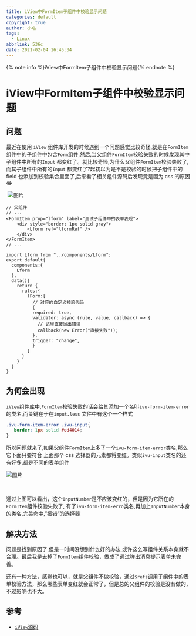 ```yaml
---
title: iView中FormItem子组件中校验显示问题
categories: default
copyright: true
author: 小名
tags:
  - Linux
abbrlink: 536c
date: 2021-02-04 16:45:34
---
```

{% note info %}iView中FormItem子组件中校验显示问题{% endnote %}
<!-- more -->
# iView中FormItem子组件中校验显示问题

## 问题

  最近在使用 `iView` 组件库开发的时候遇到一个问题感觉比较奇怪,就是在`FormItem`组件中的子组件中包含`Form`组件,然后,当父组件`FormItem`校验失败的时候发现其中子组件中所有的`Input` 都变红了。就比较奇怪,为什么父组件`FormItem`校验失败了,而其子组件中所有的`Input` 都变红了?起初以为是不是校验的时候把子组件中的 field 也添加到校验集合里面了,后来看了相关组件源码后发现竟是因为 css 的原因😂

​	![图片](https://er-1253891782.cos.ap-guangzhou.myqcloud.com/picture/clipboard_20210224_042452.png)

```vue
// 父组件
// ...
<FormItem prop="lform" label="测试子组件中的表单表现">
    <div style="border: 1px solid gray">
        <Lform ref="lformRef" />
    </div>
</FormItem>
// ...
```

```
import Lform from "../components/Lform";
export default{
  components:{
    Lform
  },
  data(){
    return {
      rules:{
        lForm:[
          // 对应的自定义校验代码
          {
          required: true,
          validator: async (rule, value, callback) => {
            // 这里直接抛出错误
            callback(new Error("直接失败"));
          },
          trigger: "change",
          }
        ]
      }
    }
  }
}

```

## 为何会出现

`iView`组件库中,`FormItem`校验失败的话会给其添加一个名叫`ivu-form-item-error`的类名,而关键在于在`input.less` 文件中有这个一个样式


```css
.ivu-form-item-error .ivu-input{
   border: 1px solid #ed4014;
}
```

  所以问题就来了,如果父组件`FormItem`上多了一个`ivu-form-item-error`类名,那么它下面只要符合 上面那个 css 选择器的元素都将变红。类似`ivu-input`类名的还有好多,都是不同的表单组件



![图片](https://er-1253891782.cos.ap-guangzhou.myqcloud.com/picture/clipboard_20210224_050650.png)

​	

​	通过上图可以看出，这个`InputNumber`是不应该变红的，但是因为它所在的`FormItem`组件校验失败了, 有了`ivu-form-item-erro`类名,再加上`InputNumber`本身的类名,完美命中,”报错”的选择器

## 解决方法

​	问题是找到原因了,但是一时间没想到什么好的办法,或许这么写组件关系本身就不合理。最后我是去掉了`FormItem`组件校验，做成了通过弹出消息提示表单未完善。

​	还有一种方法，感觉也可以，就是父组件不做校验，通过`$refs`调用子组件中的表单校验方法，那么哪些表单变红就会正常了，但是总的父组件的校验是没有做的，不过影响也不大。

## 参考

- [`iView`源码](git@e.coding.net:xiaomingda/temp/liview.git)

